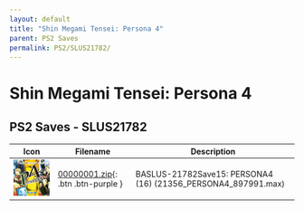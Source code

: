 ```yaml
---
layout: default
title: "Shin Megami Tensei: Persona 4"
parent: PS2 Saves
permalink: PS2/SLUS21782/
---
```

# Shin Megami Tensei: Persona 4

## PS2 Saves - SLUS21782

| Icon | Filename | Description |
|------|----------|-------------|
| ![Shin Megami Tensei: Persona 4](icon0.png) | [00000001.zip](00000001.zip){: .btn .btn-purple } | BASLUS-21782Save15: PERSONA4 (16) (21356_PERSONA4_897991.max) |
